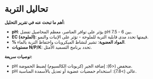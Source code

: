 # تحاليل التربة

**أهم ما تبحث عنه في تقرير التحليل:**

- **pH**: يؤثر على توافر العناصر، معظم المحاصيل تفضل pH بين 6 - 7.5.
- **EC (الملوحة)**: قيمتها تحدد مدى قابلية التربة للملوحة - تؤثر على الإنبات والنمو.
- **% المواد العضوية**: تشير لنشاط الميكروبات واحتفاظ التربة بالماء.
- **مستويات N/P/K**: تحدد برنامج التسميد الأمثل.

**توصيات سريعة:**

- pH منخفض (<6): إضافة الجير (كربونات الكالسيوم) لضبط الحموضة.
- pH عالي (>7.8): استخدام حمضيات عضوية أو تعديل بالأسمدة المناسبة.
